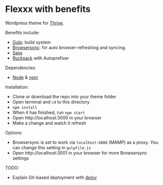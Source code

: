 # Flexxx with benefits
Wordpress theme for [Thrive](http://thriveweb.com.au).

Benefits include:

- [Gulp](http://gulpjs.com/): build system
- [Browsersync](http://browsersync.io/): for auto browser-refreshing and syncing.
- [Sass](http://sass-lang.com/)
- [Rucksack](http://simplaio.github.io/rucksack/) with Autoprefixer

Dependencies:

- [Node](https://nodejs.org/en/) & [npm](https://docs.npmjs.com/getting-started/installing-node)

Installation:

- Clone or download the repo into your theme folder
- Open terminal and `cd` to this directory
- `npm install`
- When it has finished, run `npm start`
- Open http://localhost:3000 in your browser
- Make a change and watch it refresh

Options:

- Browsersync is set to work via `localhost:8888` (MAMP) as a proxy. You can change this setting in `gulpfile.js`
- Open http://localhost:3001 in your browser for more Browsersync settings

TODO:

- Explain Git-based deployment with [dploy](https://github.com/LeanMeanFightingMachine/dploy)
